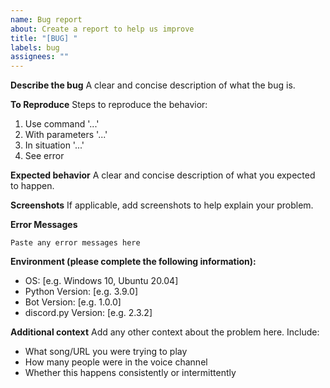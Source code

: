 ```yaml
---
name: Bug report
about: Create a report to help us improve
title: "[BUG] "
labels: bug
assignees: ""
---
```


**Describe the bug**
A clear and concise description of what the bug is.

**To Reproduce**
Steps to reproduce the behavior:

1. Use command '...'
2. With parameters '...'
3. In situation '...'
4. See error

**Expected behavior**
A clear and concise description of what you expected to happen.

**Screenshots**
If applicable, add screenshots to help explain your problem.

**Error Messages**

```
Paste any error messages here
```

**Environment (please complete the following information):**

- OS: [e.g. Windows 10, Ubuntu 20.04]
- Python Version: [e.g. 3.9.0]
- Bot Version: [e.g. 1.0.0]
- discord.py Version: [e.g. 2.3.2]

**Additional context**
Add any other context about the problem here. Include:

- What song/URL you were trying to play
- How many people were in the voice channel
- Whether this happens consistently or intermittently
